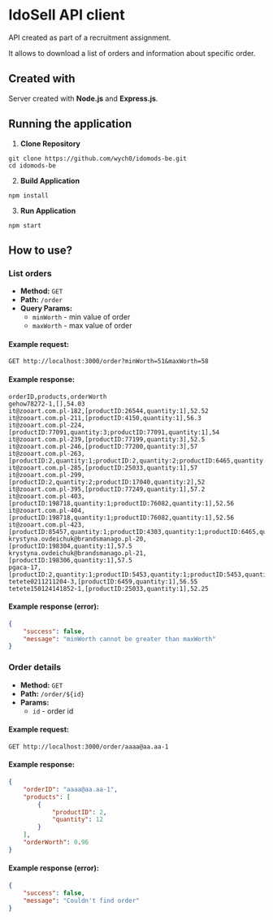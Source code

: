 # IdoSell API client

API created as part of a recruitment assignment. 

It allows to download a list of orders and information about specific order.

## Created with

Server created with **Node.js** and **Express.js**.

## Running the application 

1. **Clone Repository**

```shell script
git clone https://github.com/wych0/idomods-be.git
cd idomods-be
```

2. **Build Application**

```shell script
npm install
```

3. **Run Application**

```shell script
npm start
```

## How to use?

### List orders

- **Method:** `GET`
- **Path:** `/order`
- **Query Params:**
  - `minWorth` - min value of order
  - `maxWorth` - max value of order

#### Example request:

```shell script
GET http://localhost:3000/order?minWorth=51&maxWorth=58
```

#### Example response:

```csv
orderID,products,orderWorth
gehow78272-1,[],54.03
it@zooart.com.pl-182,[productID:26544,quantity:1],52.52
it@zooart.com.pl-211,[productID:4150,quantity:1],56.3
it@zooart.com.pl-224,[productID:77091,quantity:3;productID:77091,quantity:1],54
it@zooart.com.pl-239,[productID:77199,quantity:3],52.5
it@zooart.com.pl-246,[productID:77200,quantity:3],57
it@zooart.com.pl-263,[productID:2,quantity:1;productID:2,quantity:2;productID:6465,quantity:1;productID:17040,quantity:1],51
it@zooart.com.pl-285,[productID:25033,quantity:1],57
it@zooart.com.pl-299,[productID:2,quantity:2;productID:17040,quantity:2],52
it@zooart.com.pl-395,[productID:77249,quantity:1],57.2
it@zooart.com.pl-403,[productID:198718,quantity:1;productID:76082,quantity:1],52.56
it@zooart.com.pl-404,[productID:198718,quantity:1;productID:76082,quantity:1],52.56
it@zooart.com.pl-423,[productID:85457,quantity:1;productID:4303,quantity:1;productID:6465,quantity:1],53.21
krystyna.ovdeichuk@brandsmanago.pl-20,[productID:198304,quantity:1],57.5
krystyna.ovdeichuk@brandsmanago.pl-21,[productID:198306,quantity:1],57.5
pgaca-17,[productID:2,quantity:1;productID:5453,quantity:1;productID:5453,quantity:1;productID:17040,quantity:1;productID:17041,quantity:1;productID:10014,quantity:1],53.96
tetete0211211204-3,[productID:6459,quantity:1],56.55
tetete150124141852-1,[productID:25033,quantity:1],52.25
```

#### Example response (error):

```json
{
    "success": false,
    "message": "minWorth cannot be greater than maxWorth"
}
```

### Order details

- **Method:** `GET`
- **Path:** `/order/${id}`
- **Params:**
  - `id` - order id

#### Example request:

```shell script
GET http://localhost:3000/order/aaaa@aa.aa-1
```

#### Example response:

```json
{
    "orderID": "aaaa@aa.aa-1",
    "products": [
        {
            "productID": 2,
            "quantity": 12
        }
    ],
    "orderWorth": 0.96
}
```

#### Example response (error):

```json
{
    "success": false,
    "message": "Couldn't find order"
}
```

